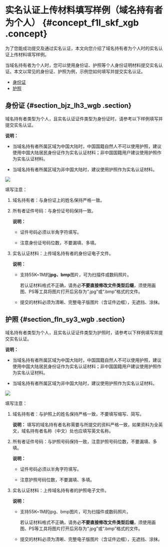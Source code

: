 # 实名认证上传材料填写样例（域名持有者为个人） {#concept_f1l_skf_xgb .concept}

为了您能成功提交及通过实名认证，本文向您介绍了域名持有者为个人时的实名认证上传材料填写样例。

当域名持有者为个人时，您可以使用身份证、护照等个人身份证明材料提交实名认证。本文以常见的身份证、护照为例，示例您如何填写并提交实名认证。

-   [身份证](#)
-   [护照](#)

## 身份证 {#section_bjz_lh3_wgb .section}

域名持有者类型为个人，且实名认证证件类型为身份证时，请参考以下样例填写并提交实名认证。

**说明：** 

-   当域名持有者所属区域为中国大陆时，中国国籍自然人不可以使用护照，建议使用中国大陆居民身份证作为实名认证材料；非中国国籍用户建议使用护照作为实名认证材料。

-   当域名持有者所属区域为非中国大陆时，建议使用护照作为实名认证材料。


![](http://static-aliyun-doc.oss-cn-hangzhou.aliyuncs.com/assets/img/129673/155554965039339_zh-CN.png)

填写注意：

1.  域名持有者：与身份证上的姓名保持严格一致。
2.  所有者证件号码：与身份证号码保持一致。

    **说明：** 

    -   证件号码必须以半角字符填写。

    -   注意身份证号码位数，不要漏填、多填。

3.  实名认证材料：上传域名持有者的身份证电子文件。

    **说明：** 

    -   支持55K~1M的**jpg、bmp**图片，可为扫描件或数码照片。

        若认证材料格式不正确，请务必**不要直接修改文件类型后缀**，须使用画图、PS等工具将图片打开后另存为“.jpg”或“.bmp”格式的文件。

    -   提交的材料必须为清晰、完整电子版图片（含证件边框），无遮挡、涂抹。

## 护照 {#section_fln_sy3_wgb .section}

域名持有者类型为个人，且实名认证证件类型为护照时，请参考以下样例填写并提交实名认证。

**说明：** 

-   当域名持有者所属区域为中国大陆时，中国国籍自然人不可以使用护照，建议使用中国大陆居民身份证作为实名认证材料；非中国国籍用户建议使用护照作为实名认证材料。

-   当域名持有者所属区域为非中国大陆时，建议使用护照作为实名认证材料。


![](http://static-aliyun-doc.oss-cn-hangzhou.aliyuncs.com/assets/img/129673/155554965039345_zh-CN.png)

填写注意：

1.  域名持有者：与护照上的姓名保持严格一致，不要填写缩写、简写。

    **说明：** 填写的域名持有者名称需要与所提交的资料严格一致，如果资料为全英文，域名持有者名称（中文）处也应填写英文名称。

2.  所有者证件号码：与护照号码保持一致，注意护照号码位数，不要漏填、多填。

    **说明：** 

    -   证件号码必须以半角字符填写。

    -   注意护照号码位数，不要漏填、多填。

3.  实名认证材料：上传域名持有者的护照电子文件。

    **说明：** 

    -   支持55K~1M的jpg、bmp图片，可为扫描件或数码照片。

        若认证材料格式不正确，请务必**不要直接修改文件类型后缀**，须使用画图、PS等工具将图片打开后另存为“.jpg”或“.bmp”格式的文件。

    -   提交的材料必须为清晰、完整电子版图片（含证件边框），无遮挡、涂抹。

